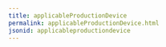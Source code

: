 ```yaml
---
title: applicableProductionDevice
permalink: applicableProductionDevice.html
jsonid: applicableproductiondevice
---
```

